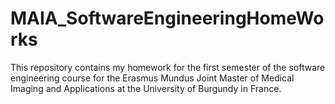 # MAIA_SoftwareEngineeringHomeWorks

This repository contains my homework for the first semester of the software engineering course for the Erasmus Mundus Joint Master of Medical Imaging and Applications at the University of Burgundy in France.
